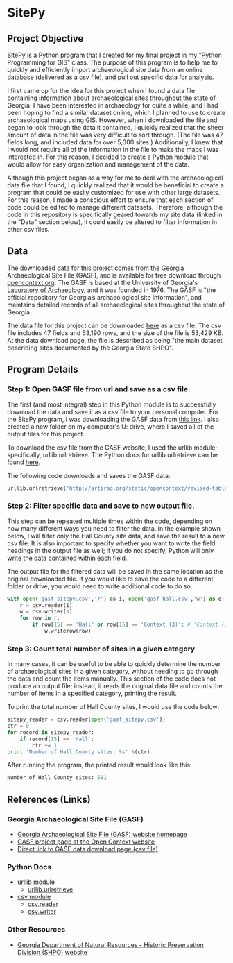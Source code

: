 # SitePy

## Project Objective
SitePy is a Python program that I created for my final project in my "Python Programming for GIS" class. The purpose of this program is to help me to quickly and efficiently import archaeological site data from an online database (delivered as a csv file), and pull out specific data for analysis.

I first came up for the idea for this project when I found a data file containing information about archaeological sites throughout the state of Georgia. I have been interested in archaeology for quite a while, and I had been hoping to find a similar dataset online, which I planned to use to create archaeological maps using GIS. However, when I downloaded the file and began to look through the data it contained, I quickly realized that the sheer amount of data in the file was very difficult to sort through. (The file was 47 fields long, and included data for over 5,000 sites.) Additionally, I knew that I would not require all of the information in the file to make the maps I was interested in. For this reason, I decided to create a Python module that would allow for easy organization and management of the data.

Although this project began as a way for me to deal with the archaeological data file that I found, I quickly realized that it would be beneficial to create a program that could be easily customized for use with other large datasets. For this reason, I made a conscious effort to ensure that each section of code could be edited to manage different datasets. Therefore, although the code in this repository is specifically geared towards my site data (linked in the "Data" section below), it could easily be altered to filter information in other csv files. 

## Data
The downloaded data for this project comes from the Georgia Archaeological Site File (GASF), and is available for free download through [opencontext.org](https://opencontext.org/). The GASF is based at the University of Georgia's [Laboratory of Archaeology](https://archaeology.uga.edu/archlab/), and it was founded in 1976. The GASF is "the official repository for Georgia’s archaeological site information", and maintains detailed records of all archaeological sites throughout the state of Georgia.

The data file for this project can be downloaded [here](https://opencontext.org/tables/02f748469252f6d14250cb0c0b9d9f1e) as a csv file. The csv file includes 47 fields and 53,190 rows, and the size of the file is 53,429 KB. At the data download page, the file is described as being "the main dataset describing sites documented by the Georgia State SHPO". 

## Program Details

### Step 1: Open GASF file from url and save as a csv file.
The first (and most integral) step in this Python module is to successfully download the data and save it as a csv file to your personal computer. For the SitePy program, I was downloading the GASF data from [this link](https://opencontext.org/tables/02f748469252f6d14250cb0c0b9d9f1e). I also created a new folder on my computer's U: drive, where I saved all of the output files for this project.

To download the csv file from the GASF website, I used the urllib module; specifically, urllib.urlretrieve. The Python docs for urllib.urlretrieve can be found [here](https://docs.python.org/2/library/urllib.html#urllib.urlretrieve).

The following code downloads and saves the GASF data:
```python
urllib.urlretrieve('http://artiraq.org/static/opencontext/revised-tables/02f748469252f6d14250cb0c0b9d9f1e.csv' , "gasf_sitepy.csv")
```

### Step 2: Filter specific data and save to new output file.
This step can be repeated multiple times within the code, depending on how many different ways you need to filter the data. In the example shown below, I will filter only the Hall County site data, and save the result to a new csv file. It is also important to specify whether you want to write the field headings in the output file as well; if you do not specify, Python will only write the data contained within each field.

The output file for the filtered data will be saved in the same location as the original downloaded file. If you would like to save the code to a different folder or drive, you would need to write additional code to do so.
```python
with open('gasf_sitepy.csv','r') as i, open('gasf_hall.csv','w') as o:
    r = csv.reader(i)
    w = csv.writer(o)
    for row in r:
        if row[15] == 'Hall' or row[15] == 'Context (3)': # 'Context (3)' is the field heading
            w.writerow(row)
```

### Step 3: Count total number of sites in a given category
In many cases, it can be useful to be able to quickly determine the number of archaeological sites in a given category, without needing to go through the data and count the items manually. This section of the code does not produce an output file; instead, it reads the original data file and counts the number of items in a specified category, printing the result.

To print the total number of Hall County sites, I would use the code below:
```python
sitepy_reader = csv.reader(open('gasf_sitepy.csv'))
ctr = 0
for record in sitepy_reader:
    if record[15] == 'Hall':
        ctr += 1
print 'Number of Hall County sites: %s' %(ctr)
```
After running the program, the printed result would look like this:
```python
Number of Hall County sites: 581
```
## References (Links)
### Georgia Archaeological Site File (GASF)
- [Georgia Archaeological Site File (GASF) website homepage](https://archaeology.uga.edu/gasf/home)
- [GASF project page at the Open Context website](https://opencontext.org/projects/64013C33-4039-46C9-609A-A758CE51CA49)
- [Direct link to GASF data download page (csv file)](https://opencontext.org/tables/02f748469252f6d14250cb0c0b9d9f1e)

### Python Docs
- [urllib module](https://docs.python.org/2/library/urllib.html)
  - [urllib.urlretrieve](https://docs.python.org/2/library/urllib.html#urllib.urlretrieve)
- [csv module](https://docs.python.org/2/library/csv.html#)
  - [csv.reader](https://docs.python.org/2/library/csv.html#csv.reader)
  - [csv.writer](https://docs.python.org/2/library/csv.html#csv.writer)

### Other Resources
- [Georgia Department of Natural Resources - Historic Preservation Division (SHPO) website](http://www.georgiashpo.org/)
